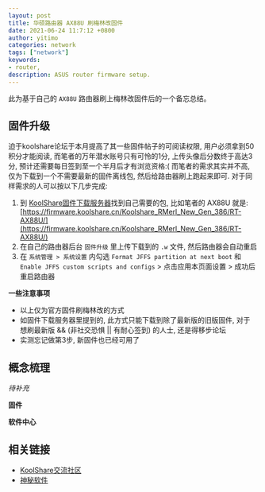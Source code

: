 ```yaml
---
layout: post
title: 华硕路由器 AX88U 刷梅林改固件
date: 2021-06-24 11:7:12 +0800
author: yitimo
categories: network
tags: ["network"]
keywords:
- router,
description: ASUS router firmware setup.
---
```


此为基于自己的 ``AX88U`` 路由器刷上梅林改固件后的一个备忘总结。

## 固件升级

迫于koolshare论坛于本月提高了其一些固件帖子的可阅读权限, 用户必须拿到50积分才能阅读, 而笔者的万年潜水账号只有可怜的1分, 上传头像后分数终于高达3分, 预计还需要每日签到至一个半月后才有浏览资格:(
而笔者的需求其实并不高, 仅为下载到一个不需要最新的固件离线包, 然后给路由器刷上跑起来即可. 对于同样需求的人可以按以下几步完成:

1. 到 [KoolShare固件下载服务器](https://firmware.koolshare.cn/)找到自己需要的包, 比如笔者的 AX88U 就是: [https://firmware.koolshare.cn/Koolshare_RMerl_New_Gen_386/RT-AX88U/](https://firmware.koolshare.cn/Koolshare_RMerl_New_Gen_386/RT-AX88U/)
2. 在自己的路由器后台 ``固件升级`` 里上传下载到的 ``.w`` 文件, 然后路由器会自动重启
3. 在 ``系统管理 > 系统设置`` 内勾选 ``Format JFFS partition at next boot`` 和 ``Enable JFFS custom scripts and configs`` > 点击应用本页面设置 > 成功后重启路由器

**一些注意事项**

- 以上仅为官方固件刷梅林改的方式
- 如固件下载服务器里提到的, 此方式只能下载到除了最新版的旧版固件, 对于 想刷最新版 && (非社交恐惧 || 有耐心签到) 的人士, 还是得移步论坛
- 实测忘记做第3步, 新固件也已经可用了

## 概念梳理

*待补充*

**固件**

**软件中心**

## 相关链接

- [KoolShare交流社区](https://koolshare.cn/forum-96-1.html)
- [神秘软件](https://github.com/hq450/fancyss)
